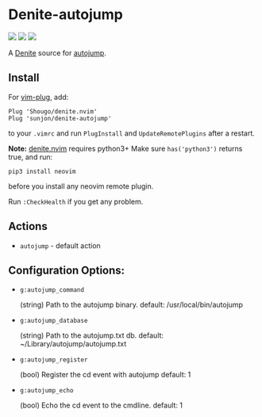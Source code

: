 # Denite-autojump

[![](http://img.shields.io/github/issues/sunjon/denite-autojump.svg)](https://github.com/sunjon/denite-autojump/issues)
[![](http://img.shields.io/badge/license-MIT-blue.svg)](LICENSE)
[![](https://img.shields.io/badge/doc-%3Ah%20denite--autojump.txt-red.svg)](doc/denite-autojump.txt)

A [Denite](https://github.com/Shougo/denite.nvim) source for [autojump](https://github.com/wting/autojump).

## Install

For [vim-plug](https://github.com/junegunn/vim-plug), add:

    Plug 'Shougo/denite.nvim'
    Plug 'sunjon/denite-autojump'

to your `.vimrc` and run `PlugInstall` and `UpdateRemotePlugins` after
a restart.

**Note:** [denite.nvim](https://github.com/Shougo/denite.nvim) requires python3+
Make sure `has('python3')` returns true, and run:

    pip3 install neovim

before you install any neovim remote plugin.

Run `:CheckHealth` if you get any problem.

## Actions

* `autojump`              - default action

## Configuration Options:

- `g:autojump_command`

  (string) Path to the autojump binary.
  default: /usr/local/bin/autojump

- `g:autojump_database`

  (string) Path to the autojump.txt db.
  default: ~/Library/autojump/autojump.txt

- `g:autojump_register`

  (bool) Register the cd event with autojump
  default: 1

- `g:autojump_echo`

  (bool) Echo the cd event to the cmdline.
  default: 1
